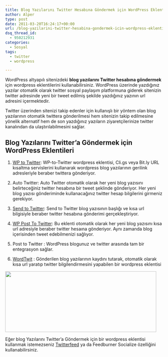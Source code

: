 ```yaml
---
title: Blog Yazılarını Twitter Hesabına Göndermek için WordPress Eklentileri
author: Alper
type: post
date: 2011-03-20T16:24:17+00:00
url: /blog-yazilarini-twitter-hesabina-gondermek-icin-wordpress-eklentileri/
dsq_thread_id:
  - 950212931
categories:
  - Sosyal
tags:
  - twitter
  - wordpress

---
```

WordPress altyapılı sitenizdeki **blog yazılarını Twitter hesabına göndermek** için wordpress eklentilerini kullanabilirsiniz. WordPress üzerinde yazdığınız yazılar otomatik olarak twitter sosyal paylaşım platformuna giderek sitenizin twitter adresinde yeni bir tweet edilmiş şekilde yazdığınız yazının url adresini içermektedir.

Twitter üzerinden sitenizi takip edenler için kullanışlı bir yöntem olan blog yazılarının otomatik twittera gönderilmesi hem sitenizin takip edilmesine yönelik alternatif hem de son yazdığınız yazıların ziyaretçilerinize twitter kanalından da ulaştırılabilmesini sağlar.

## Blog Yazılarını Twitter&#8217;a Göndermek için WordPress Eklentileri

1. <a href="http://wordpress.org/extend/plugins/wp-to-twitter/" target="_blank">WP to Twitter</a>: WP-to-Twitter wordpress eklentisi, Cli.gs veya Bit.ly URL kısaltma servislerini kullanarak wordpress blog yazılarının gerilink adresleriyle beraber twittera gönderiyor.

2. Auto Twitter: Auto Twitter otomatik olarak her yeni blog yazısını belirteceğiniz twitter hesabına bir tweet şeklinde gönderiyor. Her yeni blog yazısı gönderiminde kullanacağınız twitter hesap bilgilerini girmeniz gerekiyor.

3. <a href="http://wordpress.org/extend/plugins/send-to-twitter/" target="_blank">Send to Twitter</a>: Send to Twitter blog yazısının başlığı ve kısa url bilgisiyle beraber twitter hesabına gönderimi gerçekleştiriyor.

4. <a href="http://wordpress.org/extend/plugins/wp-post-to-twitter/" target="_blank">WP Post To Twitter</a>: Bu eklenti otomatik olarak her yeni blog yazısını kısa url adresiyle beraber twitter hesaına gönderiyor. Aynı zamanda blog içerisinden tweet edebilmenizi sağlıyor.

5. Post to Twitter : WordPress blogunuz ve twitter arasında tam bir entegrasyon sağlar.

6. <a href="http://wordpress.org/extend/plugins/wordtwit/" target="_blank">WordTwit</a> : Gönderilen blog yazılarının kaydını tutarak, otomatik olarak kısa url yaratıp twitter bilgilendirmesini yapabilen bir wordpress eklentisi

<img class="alignnone size-full wp-image-5944" title="twitter-wordpress" src="https://www.murekkep.org/wp-content/uploads/2011/03/twitter-wordpress.jpg" alt="" width="483" height="194" srcset="https://www.murekkep.org/wp-content/uploads/2011/03/twitter-wordpress.jpg 483w, https://www.murekkep.org/wp-content/uploads/2011/03/twitter-wordpress-400x161.jpg 400w, https://www.murekkep.org/wp-content/uploads/2011/03/twitter-wordpress-50x20.jpg 50w, https://www.murekkep.org/wp-content/uploads/2011/03/twitter-wordpress-125x50.jpg 125w, https://www.murekkep.org/wp-content/uploads/2011/03/twitter-wordpress-300x120.jpg 300w" sizes="(max-width: 483px) 100vw, 483px" /> 

Eğer blog Yazılarını Twitter&#8217;a Göndermek için bir wordpress eklentisi kullanmak istemezseniz [Twitterfeed][1] ya da Feedburner Socialize özelliğini kullanabilirsiniz.

 [1]: https://www.murekkep.org/twitterfeed-ile-gunlugunuzu-twittera-tasiyin-1456